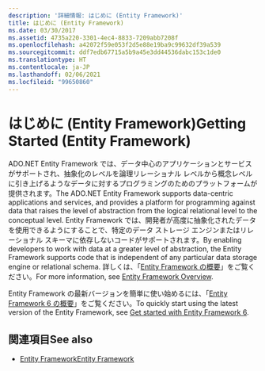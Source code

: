 ```yaml
---
description: '詳細情報: はじめに (Entity Framework)'
title: はじめに (Entity Framework)
ms.date: 03/30/2017
ms.assetid: 4735a220-3301-4ec4-8833-7209abb7208f
ms.openlocfilehash: a42072f59e053f2d5e88e19ba9c99632df39a539
ms.sourcegitcommit: ddf7edb67715a5b9a45e3dd44536dabc153c1de0
ms.translationtype: HT
ms.contentlocale: ja-JP
ms.lasthandoff: 02/06/2021
ms.locfileid: "99650860"
---
```

# <a name="getting-started-entity-framework"></a><span data-ttu-id="ec48e-103">はじめに (Entity Framework)</span><span class="sxs-lookup"><span data-stu-id="ec48e-103">Getting Started (Entity Framework)</span></span>

<span data-ttu-id="ec48e-104">ADO.NET Entity Framework では、データ中心のアプリケーションとサービスがサポートされ、抽象化のレベルを論理リレーショナル レベルから概念レベルに引き上げるようなデータに対するプログラミングのためのプラットフォームが提供されます。</span><span class="sxs-lookup"><span data-stu-id="ec48e-104">The ADO.NET Entity Framework supports data-centric applications and services, and provides a platform for programming against data that raises the level of abstraction from the logical relational level to the conceptual level.</span></span> <span data-ttu-id="ec48e-105">Entity Framework では、開発者が高度に抽象化されたデータを使用できるようにすることで、特定のデータ ストレージ エンジンまたはリレーショナル スキーマに依存しないコードがサポートされます。</span><span class="sxs-lookup"><span data-stu-id="ec48e-105">By enabling developers to work with data at a greater level of abstraction, the Entity Framework supports code that is independent of any particular data storage engine or relational schema.</span></span> <span data-ttu-id="ec48e-106">詳しくは、「[Entity Framework の概要](overview.md)」をご覧ください。</span><span class="sxs-lookup"><span data-stu-id="ec48e-106">For more information, see [Entity Framework Overview](overview.md).</span></span>  
  
 <span data-ttu-id="ec48e-107">Entity Framework の最新バージョンを簡単に使い始めるには、「[Entity Framework 6 の概要](/ef/ef6/get-started)」をご覧ください。</span><span class="sxs-lookup"><span data-stu-id="ec48e-107">To quickly start using the latest version of the Entity Framework, see [Get started with Entity Framework 6](/ef/ef6/get-started).</span></span>
  
## <a name="see-also"></a><span data-ttu-id="ec48e-108">関連項目</span><span class="sxs-lookup"><span data-stu-id="ec48e-108">See also</span></span>

- [<span data-ttu-id="ec48e-109">Entity Framework</span><span class="sxs-lookup"><span data-stu-id="ec48e-109">Entity Framework</span></span>](/ef)
